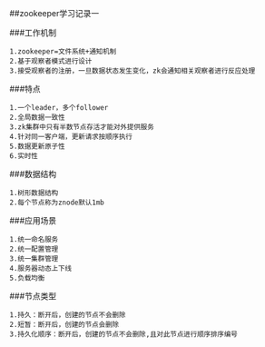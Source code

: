 ##zookeeper学习记录一

###工作机制

    1.zookeeper=文件系统+通知机制
    2.基于观察者模式进行设计
    3.接受观察者的注册，一旦数据状态发生变化，zk会通知相关观察者进行反应处理
    
###特点

    1.一个leader，多个follower
    2.全局数据一致性
    3.zk集群中只有半数节点存活才能对外提供服务
    4.针对同一客户端，更新请求按顺序执行
    5.数据更新原子性
    6.实时性
    
###数据结构

    1.树形数据结构
    2.每个节点称为znode默认1mb
    
###应用场景

    1.统一命名服务
    2.统一配置管理
    3.统一集群管理
    4.服务器动态上下线
    5.负载均衡
    
###节点类型

    1.持久：断开后，创建的节点不会删除
    2.短暂：断开后，创建的节点会删除
    3.持久化顺序：断开后，创建的节点不会删除,且对此节点进行顺序排序编号